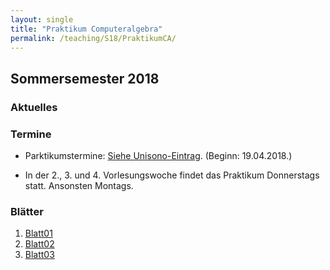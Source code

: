 ```yaml
---
layout: single
title: "Praktikum Computeralgebra"
permalink: /teaching/S18/PraktikumCA/
---
```


## Sommersemester 2018

### Aktuelles

### Termine

* Parktikumstermine: [Siehe Unisono-Eintrag](https://unisono.uni-siegen.de/qisserver/pages/cm/exa/examEventOverviewOwn/showOverview.xhtml?_flowId=examEventOverviewOwn-flow&_flowExecutionKey=e1s3). (Beginn: 19.04.2018.)

* In der 2., 3. und 4. Vorlesungswoche findet das Praktikum Donnerstags statt. Ansonsten Montags.

### Blätter

1. [Blatt01](https://www.mathb.rwth-aachen.de/~barakat/Lehre/SS18/Praktikum/Uebungen/blatt01.pdf)
2. [Blatt02](https://www.mathb.rwth-aachen.de/~barakat/Lehre/SS18/Praktikum/Uebungen/blatt02.pdf)
3. [Blatt03](https://www.mathb.rwth-aachen.de/~barakat/Lehre/SS18/Praktikum/Uebungen/blatt03.pdf)
